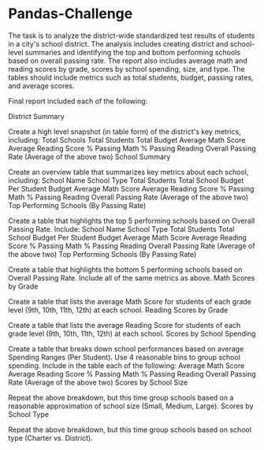 # Pandas-Challenge

The task is to analyze the district-wide standardized test results of students in a city's school district. The analysis includes creating district and school-level summaries and identifying the top and bottom performing schools based on overall passing rate. The report also includes average math and reading scores by grade, scores by school spending, size, and type. The tables should include metrics such as total students, budget, passing rates, and average scores.


Final report included each of the following:

District Summary

Create a high level snapshot (in table form) of the district's key metrics, including:
Total Schools
Total Students
Total Budget
Average Math Score
Average Reading Score
% Passing Math
% Passing Reading
Overall Passing Rate (Average of the above two)
School Summary

Create an overview table that summarizes key metrics about each school, including:
School Name
School Type
Total Students
Total School Budget
Per Student Budget
Average Math Score
Average Reading Score
% Passing Math
% Passing Reading
Overall Passing Rate (Average of the above two)
Top Performing Schools (By Passing Rate)

Create a table that highlights the top 5 performing schools based on Overall Passing Rate. Include:
School Name
School Type
Total Students
Total School Budget
Per Student Budget
Average Math Score
Average Reading Score
% Passing Math
% Passing Reading
Overall Passing Rate (Average of the above two)
Top Performing Schools (By Passing Rate)

Create a table that highlights the bottom 5 performing schools based on Overall Passing Rate. Include all of the same metrics as above.
Math Scores by Grade

Create a table that lists the average Math Score for students of each grade level (9th, 10th, 11th, 12th) at each school.
Reading Scores by Grade

Create a table that lists the average Reading Score for students of each grade level (9th, 10th, 11th, 12th) at each school.
Scores by School Spending

Create a table that breaks down school performances based on average Spending Ranges (Per Student). Use 4 reasonable bins to group school spending. Include in the table each of the following:
Average Math Score
Average Reading Score
% Passing Math
% Passing Reading
Overall Passing Rate (Average of the above two)
Scores by School Size

Repeat the above breakdown, but this time group schools based on a reasonable approximation of school size (Small, Medium, Large).
Scores by School Type

Repeat the above breakdown, but this time group schools based on school type (Charter vs. District).
